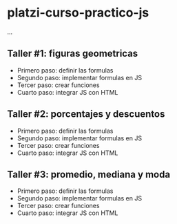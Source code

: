 # platzi-curso-practico-js

...

## Taller #1: figuras geometricas

- Primero paso: definir las formulas
- Segundo paso: implementar formulas en JS
- Tercer paso: crear funciones
- Cuarto paso: integrar JS con HTML
 
## Taller #2: porcentajes y descuentos

- Primero paso: definir las formulas
- Segundo paso: implementar formulas en JS
- Tercer paso: crear funciones
- Cuarto paso: integrar JS con HTML

## Taller #3: promedio, mediana y moda

- Primero paso: definir las formulas
- Segundo paso: implementar formulas en JS
- Tercer paso: crear funciones
- Cuarto paso: integrar JS con HTML
 